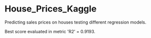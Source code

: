 # House_Prices_Kaggle
Predicting sales prices on houses testing different regression models. 

Best score evaluated in metric 'R2' = 0.9193. 
